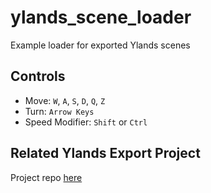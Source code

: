 # ylands_scene_loader
Example loader for exported Ylands scenes

## Controls
* Move: `W`, `A`, `S`, `D`, `Q`, `Z`
* Turn: `Arrow Keys`
* Speed Modifier: `Shift` or `Ctrl`

## Related Ylands Export Project
Project repo [here](https://github.com/BinarySemaphore/ylands_exporter)
